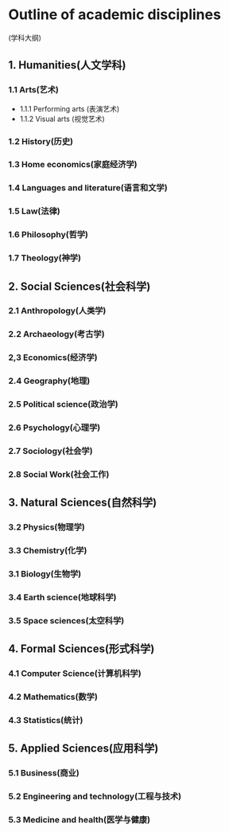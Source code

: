 # Outline of academic disciplines
(学科大纲)

## 1. Humanities(人文学科)

### 1.1 Arts(艺术)

- 1.1.1 Performing arts (表演艺术)
- 1.1.2 Visual arts (视觉艺术)

### 1.2 History(历史)

### 1.3 Home economics(家庭经济学)

### 1.4 Languages and literature(语言和文学)

### 1.5 Law(法律)

### 1.6 Philosophy(哲学)

### 1.7 Theology(神学)

## 2. Social Sciences(社会科学)

### 2.1 Anthropology(人类学)

### 2.2 Archaeology(考古学)

### 2,3 Economics(经济学)

### 2.4 Geography(地理)

### 2.5 Political science(政治学)

### 2.6 Psychology(心理学)

### 2.7 Sociology(社会学)

### 2.8 Social Work(社会工作)

## 3. Natural Sciences(自然科学)

### 3.2 Physics(物理学)

### 3.3 Chemistry(化学)

### 3.1 Biology(生物学)

### 3.4 Earth science(地球科学)

### 3.5 Space sciences(太空科学)

## 4. Formal Sciences(形式科学)

### 4.1 Computer Science(计算机科学)

### 4.2 Mathematics(数学)

### 4.3 Statistics(统计)

## 5. Applied Sciences(应用科学)

### 5.1 Business(商业)

### 5.2 Engineering and technology(工程与技术)

### 5.3 Medicine and health(医学与健康)

